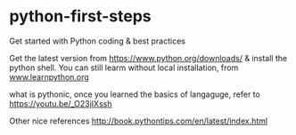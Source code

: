 # python-first-steps
Get started with Python coding &amp; best practices

Get the latest version from https://www.python.org/downloads/ & install the python shell. You can still learm without local installation, from www.learnpython.org


what is pythonic, once you learned the basics of langaguge, refer to https://youtu.be/_O23jIXssh

Other nice references
http://book.pythontips.com/en/latest/index.html 
